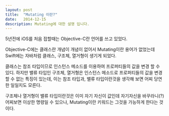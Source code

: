 ```yaml
---
layout: post
title:  "Mutating 이란?"
date:   2014-12-15
description: Mutating에 대한 설명 입니다.
---
```


5년전에 iOS를 처음 접할때는 Objective-C란 언어를 쓰고 있었다.

Objective-C에는 클래스란 개념이 개념이 없어서 Mutating이란 용어가 없었는데 Swift에는 자바처럼
클래스, 구조체, 열거형이 생기게 되었다.

클래스는 참조 타입이므로 인스턴스 메소드를 이용하여 프로퍼티들의 값을 변경 할 수 있디.
하지만 밸류 타입인 구조체, 열거형은 인스턴스 메소드로 프로퍼티들의 값을 변경 할 수 없는 특징이 있는데,
이는 참조 타입과, 밸류 타입이란것을 생각해 보면 어찌 당연한 일일지도 모른다.

구조체나 열거형이 밸류 타입이란것은 이미 자기 자신이 값인데 자기자신을 바꾸라니(?) 어찌보면 이상한
명령일 수 있으나, Mutating이란 키워드는 그것을 가능하게 한다는 것이다.
